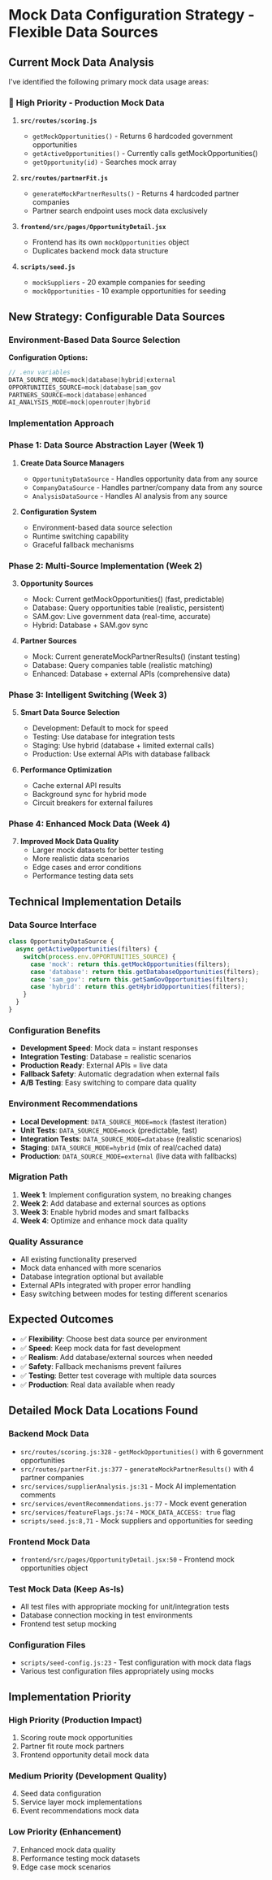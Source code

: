 # Mock Data Configuration Strategy - Flexible Data Sources

## Current Mock Data Analysis

I've identified the following primary mock data usage areas:

### 🎯 **High Priority - Production Mock Data**

1. **`src/routes/scoring.js`**
   - `getMockOpportunities()` - Returns 6 hardcoded government opportunities
   - `getActiveOpportunities()` - Currently calls getMockOpportunities()
   - `getOpportunity(id)` - Searches mock array

2. **`src/routes/partnerFit.js`**
   - `generateMockPartnerResults()` - Returns 4 hardcoded partner companies
   - Partner search endpoint uses mock data exclusively

3. **`frontend/src/pages/OpportunityDetail.jsx`**
   - Frontend has its own `mockOpportunities` object
   - Duplicates backend mock data structure

4. **`scripts/seed.js`**
   - `mockSuppliers` - 20 example companies for seeding
   - `mockOpportunities` - 10 example opportunities for seeding

## New Strategy: Configurable Data Sources

### **Environment-Based Data Source Selection**

**Configuration Options:**
```javascript
// .env variables
DATA_SOURCE_MODE=mock|database|hybrid|external
OPPORTUNITIES_SOURCE=mock|database|sam_gov
PARTNERS_SOURCE=mock|database|enhanced
AI_ANALYSIS_MODE=mock|openrouter|hybrid
```

### **Implementation Approach**

### **Phase 1: Data Source Abstraction Layer (Week 1)**

1. **Create Data Source Managers**
   - `OpportunityDataSource` - Handles opportunity data from any source
   - `CompanyDataSource` - Handles partner/company data from any source  
   - `AnalysisDataSource` - Handles AI analysis from any source

2. **Configuration System**
   - Environment-based data source selection
   - Runtime switching capability
   - Graceful fallback mechanisms

### **Phase 2: Multi-Source Implementation (Week 2)**

3. **Opportunity Sources**
   - Mock: Current getMockOpportunities() (fast, predictable)
   - Database: Query opportunities table (realistic, persistent)
   - SAM.gov: Live government data (real-time, accurate)
   - Hybrid: Database + SAM.gov sync

4. **Partner Sources**
   - Mock: Current generateMockPartnerResults() (instant testing)
   - Database: Query companies table (realistic matching)
   - Enhanced: Database + external APIs (comprehensive data)

### **Phase 3: Intelligent Switching (Week 3)**

5. **Smart Data Source Selection**
   - Development: Default to mock for speed
   - Testing: Use database for integration tests
   - Staging: Use hybrid (database + limited external calls)
   - Production: Use external APIs with database fallback

6. **Performance Optimization**
   - Cache external API results
   - Background sync for hybrid mode
   - Circuit breakers for external failures

### **Phase 4: Enhanced Mock Data (Week 4)**

7. **Improved Mock Data Quality**
   - Larger mock datasets for better testing
   - More realistic data scenarios
   - Edge cases and error conditions
   - Performance testing data sets

## Technical Implementation Details

### **Data Source Interface**
```javascript
class OpportunityDataSource {
  async getActiveOpportunities(filters) {
    switch(process.env.OPPORTUNITIES_SOURCE) {
      case 'mock': return this.getMockOpportunities(filters);
      case 'database': return this.getDatabaseOpportunities(filters);
      case 'sam_gov': return this.getSamGovOpportunities(filters);
      case 'hybrid': return this.getHybridOpportunities(filters);
    }
  }
}
```

### **Configuration Benefits**
- **Development Speed**: Mock data = instant responses
- **Integration Testing**: Database = realistic scenarios  
- **Production Ready**: External APIs = live data
- **Fallback Safety**: Automatic degradation when external fails
- **A/B Testing**: Easy switching to compare data quality

### **Environment Recommendations**
- **Local Development**: `DATA_SOURCE_MODE=mock` (fastest iteration)
- **Unit Tests**: `DATA_SOURCE_MODE=mock` (predictable, fast)
- **Integration Tests**: `DATA_SOURCE_MODE=database` (realistic scenarios)
- **Staging**: `DATA_SOURCE_MODE=hybrid` (mix of real/cached data)
- **Production**: `DATA_SOURCE_MODE=external` (live data with fallbacks)

### **Migration Path**
1. **Week 1**: Implement configuration system, no breaking changes
2. **Week 2**: Add database and external sources as options
3. **Week 3**: Enable hybrid modes and smart fallbacks  
4. **Week 4**: Optimize and enhance mock data quality

### **Quality Assurance**
- All existing functionality preserved
- Mock data enhanced with more scenarios
- Database integration optional but available
- External APIs integrated with proper error handling
- Easy switching between modes for testing different scenarios

## Expected Outcomes
- ✅ **Flexibility**: Choose best data source per environment
- ✅ **Speed**: Keep mock data for fast development
- ✅ **Realism**: Add database/external sources when needed
- ✅ **Safety**: Fallback mechanisms prevent failures
- ✅ **Testing**: Better test coverage with multiple data sources
- ✅ **Production**: Real data available when ready

## Detailed Mock Data Locations Found

### **Backend Mock Data**
- `src/routes/scoring.js:328` - `getMockOpportunities()` with 6 government opportunities
- `src/routes/partnerFit.js:377` - `generateMockPartnerResults()` with 4 partner companies
- `src/services/supplierAnalysis.js:31` - Mock AI implementation comments
- `src/services/eventRecommendations.js:77` - Mock event generation
- `src/services/featureFlags.js:74` - `MOCK_DATA_ACCESS: true` flag
- `scripts/seed.js:8,71` - Mock suppliers and opportunities for seeding

### **Frontend Mock Data**
- `frontend/src/pages/OpportunityDetail.jsx:50` - Frontend mock opportunities object

### **Test Mock Data (Keep As-Is)**
- All test files with appropriate mocking for unit/integration tests
- Database connection mocking in test environments
- Frontend test setup mocking

### **Configuration Files**
- `scripts/seed-config.js:23` - Test configuration with mock data flags
- Various test configuration files appropriately using mocks

## Implementation Priority

### **High Priority (Production Impact)**
1. Scoring route mock opportunities
2. Partner fit route mock partners
3. Frontend opportunity detail mock data

### **Medium Priority (Development Quality)**
4. Seed data configuration
5. Service layer mock implementations
6. Event recommendations mock data

### **Low Priority (Enhancement)**
7. Enhanced mock data quality
8. Performance testing mock datasets
9. Edge case mock scenarios
